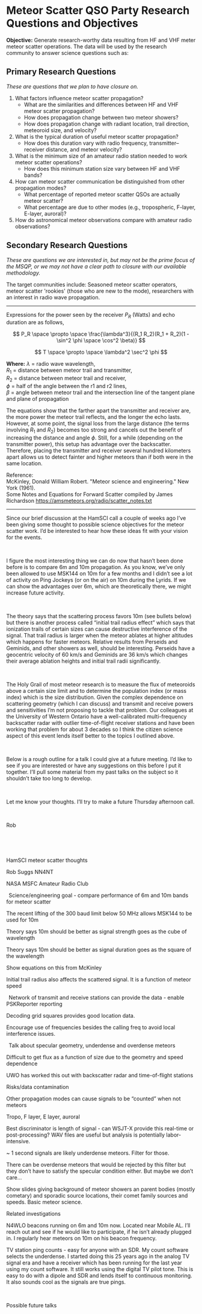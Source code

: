 # Meteor Scatter QSO Party Research Questions and Objectives

**Objective:** Generate research-worthy data resulting from HF and VHF meter meteor scatter operations. The data will be used by the research community to answer science questions such as:

## Primary Research Questions
*These are questions that we plan to have closure on.*
1. What factors influence meteor scatter propagation?
   - What are the similarities and differences between HF and VHF meteor scatter propagation?
   - How does propagation change between two meteor showers?
   - How does propagation change with radiant location, trail direction, meteoroid size, and velocity?
2. What is the typical duration of useful meteor scatter propagation?
   - How does this duration vary with radio frequency, transmitter–receiver distance, and meteor velocity?
4. What is the minimum size of an amateur radio station needed to work meteor scatter operations?
   - How does this minimum station size vary between HF and VHF bands?
6. How can meteor scatter communication be distinguished from other propagation modes?
   - What percentage of reported meteor scatter QSOs are actually meteor scatter?
   - What percentage are due to other modes (e.g., tropospheric, F-layer, E-layer, auroral)?
7. How do astronomical meteor observations compare with amateur radio observations?

## Secondary Research Questions
*These are questions we are interested in, but may not be the prime focus of the MSQP, or we may not have a clear path to closure with our available methodology.*

The target communities include: Seasoned meteor scatter operators, meteor scatter 'rookies' (those who are new to the mode), researchers with an interest in radio wave propagation.  

-----
Expressions for the power seen by the receiver $P_R$ (Watts) and echo duration are as follows,

$$ P_R \space \propto \space \frac{\lambda^3}{(R_1 R_2)(R_1 + R_2)(1 - \sin^2 \phi \space \cos^2 \beta)} $$  

$$ T \space \propto \space \lambda^2 \sec^2 \phi $$  

**Where:** 
$\lambda$ = radio wave wavelength,  
$R_1$ = distance between meteor trail and transmitter,  
$R_2$ = distance between meteor trail and receiver,  
$\phi$ = half of the angle between the r1 and r2 lines,  
$\beta$ = angle between meteor trail and the intersection line of the tangent plane and plane of propagation 

The equations show that the farther apart the transmitter and receiver are, the more power the meteor trail reflects, and the longer the echo lasts. However, at some point, the signal loss from the large distance (the terms involving $R_1$ and $R_2$) becomes too strong and cancels out the benefit of increasing the distance and angle $\phi$. Still, for a while (depending on the transmitter power), this setup has advantage over the backscatter. Therefore, placing the transmitter and receiver several hundred kilometers apart allows us to detect fainter and higher meteors than if both were in the same location.

Reference:  
McKinley, Donald William Robert. "Meteor science and engineering." New York (1961).  
Some Notes and Equations for Forward Scatter compiled by James Richardson https://amsmeteors.org/radio/scatter_notes.txt

-----
Since our brief discussion at the HamSCI call a couple of weeks ago I’ve been giving some thought to possible science objectives for the meteor scatter work. I’d be interested to hear how these ideas fit with your vision for the events. 

  

I figure the most interesting thing we can do now that hasn’t been done before is to compare 6m and 10m propagation. As you know, we’ve only been allowed to use MSK144 on 10m for a few months and I didn’t see a lot of activity on Ping Jockeys (or on the air) on 10m during the Lyrids. If we can show the advantages over 6m, which are theoretically there, we might increase future activity. 

  

The theory says that the scattering process favors 10m (see bullets below) but there is another process called “initial trail radius effect” which says that ionization trails of certain sizes can cause destructive interference of the signal. That trail radius is larger when the meteor ablates at higher altitudes which happens for faster meteors. Relative results from Perseids and Geminids, and other showers as well, should be interesting. Perseids have a geocentric velocity of 60 km/s and Geminids are 36 km/s which changes their average ablation heights and initial trail radii significantly. 

  

The Holy Grail of most meteor research is to measure the flux of meteoroids above a certain size limit and to determine the population index (or mass index) which is the size distribution. Given the complex dependence on scattering geometry (which I can discuss) and transmit and receive powers and sensitivities I’m not proposing to tackle that problem. Our colleagues at the University of Western Ontario have a well-calibrated multi-frequency backscatter radar with outlier time-of-flight receiver stations and have been working that problem for about 3 decades so I think the citizen science aspect of this event lends itself better to the topics I outlined above. 

  

Below is a rough outline for a talk I could give at a future meeting. I’d like to see if you are interested or have any suggestions on this before I put it together. I’ll pull some material from my past talks on the subject so it shouldn’t take too long to develop. 

  

Let me know your thoughts. I’ll try to make a future Thursday afternoon call. 

  

Rob 

  

  

HamSCI meteor scatter thoughts 

Rob Suggs NN4NT 

NASA MSFC Amateur Radio Club 

  
Science/engineering goal - compare performance of 6m and 10m bands for meteor scatter 

The recent lifting of the 300 baud limit below 50 MHz allows MSK144 to be used for 10m 

Theory says 10m should be better as signal strength goes as the cube of wavelength 

Theory says 10m should be better as signal duration goes as the square of the wavelength 

Show equations on this from McKinley 

Initial trail radius also affects the scattered signal. It is a function of meteor speed 

  
Network of transmit and receive stations can provide the data - enable PSKReporter reporting 

Decoding grid squares provides good location data. 

Encourage use of frequencies besides the calling freq to avoid local interference issues. 

  
Talk about specular geometry, underdense and overdense meteors 

Difficult to get flux as a function of size due to the geometry and speed dependence 

UWO has worked this out with backscatter radar and time-of-flight stations 


Risks/data contamination 

Other propagation modes can cause signals to be “counted” when not meteors 

Tropo, F layer, E layer, auroral 

Best discriminator is length of signal - can WSJT-X provide this real-time or post-processing? WAV files are useful but analysis is potentially labor-intensive. 

~ 1 second signals are likely underdense meteors. Filter for those.  

There can be overdense meteors that would be rejected by this filter but they don’t have to satisfy the specular condition either. But maybe we don’t care... 


Show slides giving background of meteor showers an parent bodies (mostly cometary) and sporadic source locations, their comet family sources and speeds. Basic meteor science. 


Related investigations 

N4WLO beacons running on 6m and 10m now. Located near Mobile AL. I’ll reach out and see if he would like to participate, if he isn’t already plugged in. I regularly hear meteors on 10m on his beacon frequency. 

TV station ping counts - easy for anyone with an SDR. My count software selects the underdense. I started doing this 25 years ago in the analog TV signal era and have a receiver which has been running for the last year using my count software. It still works using the digital TV pilot tone. This is easy to do with a dipole and SDR and lends itself to continuous monitoring. It also sounds cool as the signals are true pings.  

  

Possible future talks 
